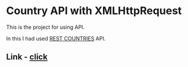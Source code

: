 # Country API with XMLHttpRequest

This is the project for using API.

In this I had used <a href="https://restcountries.eu/">REST COUNTRIES</a> API.

## Link - <a href="https://ashish293.github.io/country-api/">click</a>
